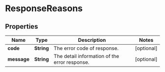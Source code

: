 

# ResponseReasons


## Properties

| Name | Type | Description | Notes |
|------------ | ------------- | ------------- | -------------|
|**code** | **String** | The error code of response.  |  [optional] |
|**message** | **String** | The detail information of the error response.  |  [optional] |



